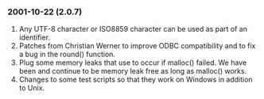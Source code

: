 ### 2001\-10\-22 (2\.0\.7\)

1. Any UTF\-8 character or ISO8859 character can be used as part of
 an identifier.
2. Patches from Christian Werner to improve ODBC compatibility and to
 fix a bug in the round() function.
3. Plug some memory leaks that use to occur if malloc() failed.
 We have been and continue to be memory leak free as long as
 malloc() works.
4. Changes to some test scripts so that they work on Windows in
 addition to Unix.




